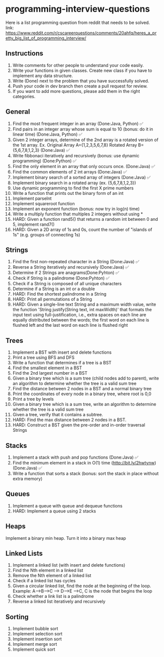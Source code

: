 # programming-interview-questions
Here is a list programming question from reddit that needs to be solved.
link: https://www.reddit.com/r/cscareerquestions/comments/20ahfq/heres_a_pretty_big_list_of_programming_interview/

## Instructions 
1. Write comments for other people to understand your code easily.
2. Write your functions in given classes. Create new class if you have to implement any data structure.
3. Write (Done) next to the problem that you have successfully solved.
4. Push your code in dev branch then create a pull request for review.
5. If you want to add more questions, please add them in the right categories.


## General
1. Find the most frequent integer in an array (Done:Java, Python) ✅
2. Find pairs in an integer array whose sum is equal to 10 (bonus: do it in linear time) (Done:Java, Python) ✅
3. Given 2 integer arrays, determine of the 2nd array is a rotated version of the 1st array. Ex. Original Array A={1,2,3,5,6,7,8} Rotated Array B={5,6,7,8,1,2,3} (Done:Java) ✅
4. Write fibbonaci iteratively and recursively (bonus: use dynamic programming) (Done:Python) ✅
5. Find the only element in an array that only occurs once. (Done:Java) ✅
6. Find the common elements of 2 int arrays (Done:Java) ✅
7. Implement binary search of a sorted array of integers (Done:Java) ✅
8. Implement binary search in a rotated array (ex. {5,6,7,8,1,2,3})
9. Use dynamic programming to find the first X prime numbers
10. Write a function that prints out the binary form of an int
11. Implement parseInt
12. Implement squareroot function
13. Implement an exponent function (bonus: now try in log(n) time)
14. Write a multiply function that multiples 2 integers without using *
15. HARD: Given a function rand5() that returns a random int between 0 and 5, implement rand7()
16. HARD: Given a 2D array of 1s and 0s, count the number of "islands of 1s" (e.g. groups of connecting 1s)

## Strings
1. Find the first non-repeated character in a String (Done:Java) ✅
2. Reverse a String iteratively and recursively (Done:Java) ✅
3. Determine if 2 Strings are anagrams(Done:Pyhton) ✅
4. Check if String is a palindrome (Done:Pyhton) ✅
5. Check if a String is composed of all unique characters
6. Determine if a String is an int or a double
7. HARD: Find the shortest palindrome in a String
8. HARD: Print all permutations of a String
9. HARD: Given a single-line text String and a maximum width value, write the function 'String justify(String text, int maxWidth)' that formats the input text using full-justification, i.e., extra spaces on each line are equally distributed between the words; the first word on each line is flushed left and the last word on each line is flushed right

## Trees
1. Implement a BST with insert and delete functions
2. Print a tree using BFS and DFS
3. Write a function that determines if a tree is a BST
4. Find the smallest element in a BST
5. Find the 2nd largest number in a BST
6. Given a binary tree which is a sum tree (child nodes add to parent), write an algorithm to determine whether the tree is a valid sum tree
7. Find the distance between 2 nodes in a BST and a normal binary tree
8. Print the coordinates of every node in a binary tree, where root is 0,0
9. Print a tree by levels
10. Given a binary tree which is a sum tree, write an algorithm to determine whether the tree is a valid sum tree
11. Given a tree, verify that it contains a subtree.
12. HARD: Find the max distance between 2 nodes in a BST.
13. HARD: Construct a BST given the pre-order and in-order traversal Strings

## Stacks
1. Implement a stack with push and pop functions (Done:Java) ✅
2. Find the minimum element in a stack in O(1) time (http://bit.ly/2hwtynw)(Done:Java) ✅ 
3. Write a function that sorts a stack (bonus: sort the stack in place without extra memory)

## Queues
1. Implement a queue with queue and dequeue functions
2. HARD: Implement a queue using 2 stacks

## Heaps
Implement a binary min heap. Turn it into a binary max heap

## Linked Lists
1. Implement a linked list (with insert and delete functions)
2. Find the Nth element in a linked list
3. Remove the Nth element of a linked list
4. Check if a linked list has cycles
5. Given a circular linked list, find the node at the beginning of the loop. Example: A-->B-->C --> D-->E -->C, C is the node that begins the loop
6. Check whether a link list is a palindrome
7. Reverse a linked list iteratively and recursively

## Sorting
1. Implement bubble sort
2. Implement selection sort
3. Implement insertion sort
4. Implement merge sort
5. Implement quick sort
